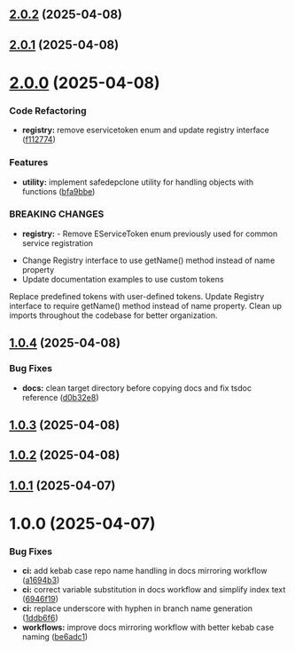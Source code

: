 ## [2.0.2](https://github.com/ElsiKora/ClaDI/compare/v2.0.1...v2.0.2) (2025-04-08)

## [2.0.1](https://github.com/ElsiKora/ClaDI/compare/v2.0.0...v2.0.1) (2025-04-08)

# [2.0.0](https://github.com/ElsiKora/ClaDI/compare/v1.0.4...v2.0.0) (2025-04-08)


### Code Refactoring

* **registry:** remove eservicetoken enum and update registry interface ([f112774](https://github.com/ElsiKora/ClaDI/commit/f112774910ccd6e47830d3ade26b12ef0a0c4488))


### Features

* **utility:** implement safedepclone utility for handling objects with functions ([bfa9bbe](https://github.com/ElsiKora/ClaDI/commit/bfa9bbe539690e8d50436f6299e0673e2af998e8))


### BREAKING CHANGES

* **registry:** - Remove EServiceToken enum previously used for common service registration
- Change Registry interface to use getName() method instead of name property
- Update documentation examples to use custom tokens

Replace predefined tokens with user-defined tokens. Update Registry interface to require getName()
method instead of name property. Clean up imports throughout the codebase for better organization.

## [1.0.4](https://github.com/ElsiKora/ClaDI/compare/v1.0.3...v1.0.4) (2025-04-08)


### Bug Fixes

* **docs:** clean target directory before copying docs and fix tsdoc reference ([d0b32e8](https://github.com/ElsiKora/ClaDI/commit/d0b32e80b273367087bfe2fb675d3efdf93a6c8c))

## [1.0.3](https://github.com/ElsiKora/ClaDI/compare/v1.0.2...v1.0.3) (2025-04-08)

## [1.0.2](https://github.com/ElsiKora/ClaDI/compare/v1.0.1...v1.0.2) (2025-04-08)

## [1.0.1](https://github.com/ElsiKora/ClaDI/compare/v1.0.0...v1.0.1) (2025-04-07)

# 1.0.0 (2025-04-07)


### Bug Fixes

* **ci:** add kebab case repo name handling in docs mirroring workflow ([a1694b3](https://github.com/ElsiKora/ClaDI/commit/a1694b3f86b1def9461bd268eba65e4cceaac27e))
* **ci:** correct variable substitution in docs workflow and simplify index text ([6946f19](https://github.com/ElsiKora/ClaDI/commit/6946f1920e9748a57f974d68c02042b28ba1a81d))
* **ci:** replace underscore with hyphen in branch name generation ([1ddb6f6](https://github.com/ElsiKora/ClaDI/commit/1ddb6f62c8b007271ab4dcea121ca7b9d941041c))
* **workflows:** improve docs mirroring workflow with better kebab case naming ([be6adc1](https://github.com/ElsiKora/ClaDI/commit/be6adc1de42d60f24a36b83788f66b6f061da804))
